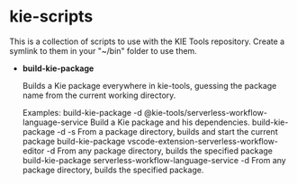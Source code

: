 # kie-scripts
This is a collection of scripts to use with the KIE Tools repository. 
Create a symlink to them in your "~/bin" folder to use them.

* **build-kie-package**

    Builds a Kie package everywhere in kie-tools, guessing the package name from the current working directory.

    Examples:
    build-kie-package -d @kie-tools/serverless-workflow-language-service    Build a Kie package and his dependencies.
    build-kie-package -d -s                                                 From a package directory, builds and start the current package
    build-kie-package vscode-extension-serverless-workflow-editor -d        From any package directory, builds the specified package
    build-kie-package serverless-workflow-language-service -d               From any package directory, builds the specified package.
